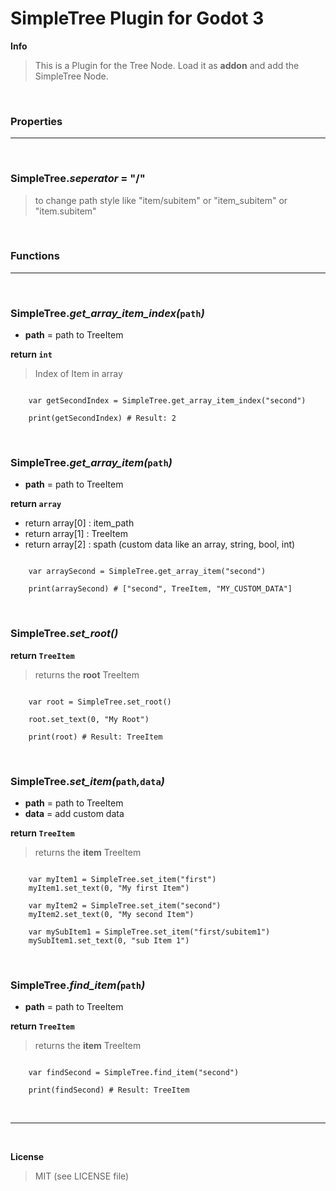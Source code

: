 # SimpleTree Plugin for Godot 3


**Info**
> This is a Plugin for the Tree Node. Load it as **addon** and add the SimpleTree Node.

<br />

### Properties

___

<br />


### **SimpleTree._seperator_ = "/"**

> to change path style like "item/subitem" or "item_subitem" or "item.subitem"



<br />

### Functions

___

<br />

### **SimpleTree._get_array_item_index(_`path`_)_**

+ **path** = path to TreeItem

**return `int`**
> Index of Item in array

```gdscript

    var getSecondIndex = SimpleTree.get_array_item_index("second")

    print(getSecondIndex) # Result: 2

```

<br />

### **SimpleTree._get_array_item(_`path`_)_**

+ **path** = path to TreeItem

**return `array`**

+ return array[0] : item_path
+ return array[1] : TreeItem
+ return array[2] : spath (custom data like an array, string, bool, int)

```gdscript

    var arraySecond = SimpleTree.get_array_item("second")

    print(arraySecond) # ["second", TreeItem, "MY_CUSTOM_DATA"]

```

<br />

### **SimpleTree._set_root()_**

**return `TreeItem`**
> returns the **root** TreeItem

```gdscript

    var root = SimpleTree.set_root()

    root.set_text(0, "My Root")

    print(root) # Result: TreeItem

```

<br />

### **SimpleTree._set_item(_`path`_,_`data`_)_**

+ **path** = path to TreeItem
+ **data** = add custom data

**return `TreeItem`**
> returns the **item** TreeItem

```gdscript

    var myItem1 = SimpleTree.set_item("first")
    myItem1.set_text(0, "My first Item")

    var myItem2 = SimpleTree.set_item("second")
    myItem2.set_text(0, "My second Item")

    var mySubItem1 = SimpleTree.set_item("first/subitem1")
    mySubItem1.set_text(0, "sub Item 1")

```

<br />

### **SimpleTree._find_item(_`path`_)_**

+ **path** = path to TreeItem

**return `TreeItem`**
> returns the **item** TreeItem

```gdscript

    var findSecond = SimpleTree.find_item("second")

    print(findSecond) # Result: TreeItem

```

<br />

___

<br />

**License**

> MIT (see LICENSE file)
